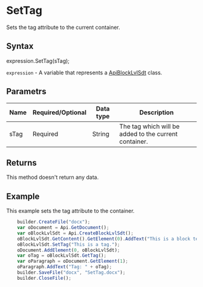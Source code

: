 # SetTag

Sets the tag attribute to the current container.

## Syntax

expression.SetTag(sTag);

`expression` - A variable that represents a [ApiBlockLvlSdt](../ApiBlockLvlSdt.md) class.

## Parametrs

| **Name** | **Required/Optional** | **Data type** | **Description** |
| ------------- | ------------- | ------------- | ------------- |
| sTag | Required | String | The tag which will be added to the current container. |

## Returns

This method doesn't return any data.

## Example

This example sets the tag attribute to the container.

```javascript
	builder.CreateFile("docx");
	var oDocument = Api.GetDocument();
	var oBlockLvlSdt = Api.CreateBlockLvlSdt();
	oBlockLvlSdt.GetContent().GetElement(0).AddText("This is a block text content control with a tag set to it.");
	oBlockLvlSdt.SetTag("This is a tag.");
	oDocument.AddElement(0, oBlockLvlSdt);
	var oTag = oBlockLvlSdt.GetTag();
	var oParagraph = oDocument.GetElement(1);
	oParagraph.AddText("Tag: " + oTag);
	builder.SaveFile("docx", "SetTag.docx");
	builder.CloseFile();
```